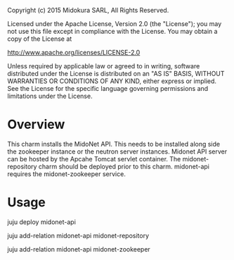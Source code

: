 Copyright (c) 2015 Midokura SARL, All Rights Reserved.

Licensed under the Apache License, Version 2.0 (the "License"); you may not use this file except in compliance with the License. You may obtain a copy of the License at

http://www.apache.org/licenses/LICENSE-2.0

Unless required by applicable law or agreed to in writing, software distributed under the License is distributed on an "AS IS" BASIS, WITHOUT WARRANTIES OR CONDITIONS OF ANY KIND, either express or implied. See the License for the specific language governing permissions and limitations under the License.

Overview
========
This charm installs the MidoNet API. This needs to be installed along side the zookeeper instance or the neutron server instances. Midonet API server can be hosted by the Apcahe Tomcat servlet container.
The midonet-repository charm should be deployed prior to this charm.
midonet-api requires the midonet-zookeeper service.


Usage
=====
juju deploy midonet-api

juju add-relation midonet-api midonet-repository

juju add-relation midonet-api midonet-zookeeper



